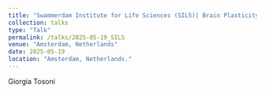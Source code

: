 ```yaml
---
title: "Swammerdam Institute for Life Sciences (SILS)| Brain Plasticity group, University of Amsterdam"
collection: talks
type: "Talk"
permalink: /talks/2025-05-19_SILS
venue: "Amsterdam, Netherlands"
date: 2025-05-19
location: "Amsterdam, Netherlands."
---
```

Giorgia Tosoni

